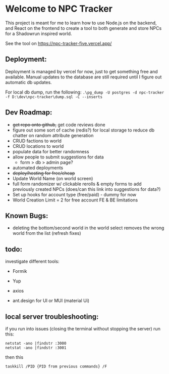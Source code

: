 # Welcome to NPC Tracker #

This project is meant for me to learn how to use Node.js on the backend, and React on the frontend to create a tool to both generate and store NPCs for a Shadowrun inspired world.

See the tool on https://npc-tracker-five.vercel.app/

## Deployment: ##
Deployment is managed by vercel for now, just to get something free and available. Manual updates to the database are still required until I figure out automatic db updates.

For local db dump, run the following:
`.\pg_dump -U postgres -d npc-tracker -f D:\dev\npc-tracker\dump.sql -C --inserts`

## Dev Roadmap: ##
- ~~get repo onto github,~~ get code reviews done
- figure out some sort of cache (redis?) for local storage to reduce db chatter on random attribute generation
- CRUD factions to world
- CRUD locations to world
- populate data for better randomness
- allow people to submit suggestions for data
  - form > db > admin page?
- automated deployments
- ~~deploy/hosting for free/cheap~~
- Update World Name (on world screen)
- full form randomizer w/ clickable rerolls & empty forms to add previously created NPCs (does/can this link into suggestions for data?)
- Set up hooks for account type (free/paid) - dummy for now
- World Creation Limit = 2 for free account FE & BE limitations


## Known Bugs: ##
- deleting the bottom/second world in the world select removes the wrong world from the list (refresh fixes)


## todo: ##
investigate different tools:
- Formik
- Yup
- axios

- ant.design for UI or MUI (material Ui)


## local server troubleshooting: ##
if you run into issues (closing the terminal without stopping the server) run this:

```
netstat -ano |findstr :3000
netstat -ano |findstr :3001
```

then this

`taskkill /PID {PID from previous commands} /F`
